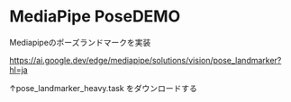 # MediaPipe PoseDEMO

Mediapipeのポーズランドマークを実装

https://ai.google.dev/edge/mediapipe/solutions/vision/pose_landmarker?hl=ja

↑pose_landmarker_heavy.task をダウンロードする